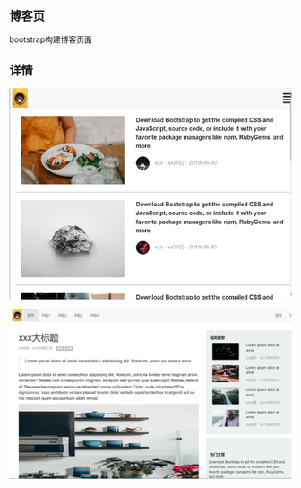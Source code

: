 ## 博客页<br>
bootstrap构建博客页面<br>
## 详情<br>
![image](https://github.com/HZJ0716/blog-static/blob/master/3.PNG)

![image](https://github.com/HZJ0716/blog-static/blob/master/2.PNG)

